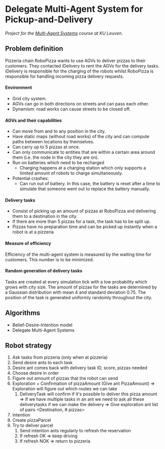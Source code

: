 # Delegate Multi-Agent System for Pickup-and-Delivery
_Project for the [Multi-Agent Systems](https://onderwijsaanbod.kuleuven.be/syllabi/e/H02H4AE.htm) course at KU Leuven._


## Problem definition
Pizzeria chain RoboPizza wants to use AGVs to deliver pizzas to their customers. They contacted iDelivery to rent the AGVs for the delivery tasks. iDelivery is responsible for the charging of the robots whilst RoboPizza is responsible for handling incoming pizza delivery requests.

#### Environment
* Grid city system.
* AGVs can go in both directions on streets and can pass each other.
* Dynamism: road works can cause streets to be closed off.

#### AGVs and their capabilities
* Can move from and to any position in the city.
* Have static maps (without road works) of the city and can compute paths between locations by themselves.
* Can carry up to 5 pizzas at once. 
* Can only communicate to entities that are within a certain area around them (i.e. the node in the city they are on).
* Run on batteries which need to be recharged
  * Charging happens at a charging station which only supports a limited amount of robots to charge simultaneously.
* Potential crashes: 
  * Can run out of battery. In this case, the battery is reset after a time to simulate that someone went out to replace the battery manually.

#### Delivery tasks
* Consist of picking up an amount of pizzas at RoboPizza and delivering them to a destination in the city.
* If there are more than 5 pizzas for a task, the task has to be split up.
* Pizzas have no preparation time and can be picked up instantly when a robot is at a pizzeria

#### Measure of efficiency
Efficiency of the multi-agent system is measured by the waiting time for customers. This number is to be minimized.

#### Random generation of delivery tasks
Tasks are created at every simulation tick with a low probability which grows with city size. The amount of pizzas for the tasks are determined by a Gaussian distribution with mean 4 and standard deviation 0.75. The position of the task is generated uniformly randomly throughout the city.



## Algorithms
* Belief-Desire-Intention model
* Delegate Multi-Agent Systems



## Robot strategy
1. Ask tasks from pizzeria (only when at pizzeria)
2. Send desire ants to each task
3. Desire ant comes back with delivery task ID, score, pizzas needed 
4. Choose desire in order
5. Figure out amount of pizzas that the robot can send
6. Exploration + Confirmation of pizzaAmount (Give ant PizzaAmount)
=> Exploration will figure out which routes we can take
    1. DeliveryTask will confirm if it's possible to deliver this pizza amount
    => If we have multiple tasks in an ant we need to ask all these deliverytasks if we can make the delivery
    => Give exploration ant list of pairs <Destination, # pizzas>
7. Intention
8. Create pizzaParcel
9. Try to deliver parcel
    1. Send intention ants regularly to refresh the reservation
    2. If refresh OK => keep driving
    3. If refresh NOK => return to pizzeria
